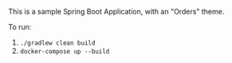 
This is a sample Spring Boot Application, with an "Orders" theme.


To run:

1. `./gradlew clean build`
2. `docker-compose up --build`

